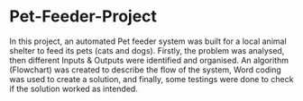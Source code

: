 # Pet-Feeder-Project
In this project, an automated Pet feeder system was built for a local animal shelter to feed its pets (cats and dogs). Firstly, the problem was analysed, then different Inputs & Outputs were identified and organised. An algorithm (Flowchart) was created to describe the flow of the system, Word coding was used to create a solution, and finally, some testings were done to check if the solution worked as intended.
